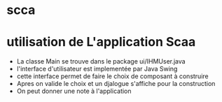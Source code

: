# scca
# utilisation de L'application Scaa
- La classe Main se trouve dans le package ui/IHMUser.java
- l'interface d'utilisateur est implementée par Java Swing 
- cette interface permet de faire le choix de composant à construire 
- Apres on valide le choix et un djalogue s'affiche pour la construction 
- On peut donner une note à l'application 

